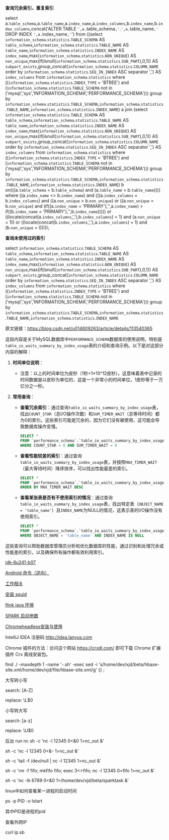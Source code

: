 **查询冗余索引、重复索引**

select a.`table_schema`,a.`table_name`,a.`index_name`,a.`index_columns`,b.`index_name`,b.`index_columns`,concat('ALTER TABLE `',a.`table_schema`,'`.`',a.`table_name`,'` DROP INDEX `',a.`index_name`,'`') from ((select `information_schema`.`statistics`.`TABLE_SCHEMA` AS `table_schema`,`information_schema`.`statistics`.`TABLE_NAME` AS `table_name`,`information_schema`.`statistics`.`INDEX_NAME` AS `index_name`,max(`information_schema`.`statistics`.`NON_UNIQUE`) AS `non_unique`,max(if(isnull(`information_schema`.`statistics`.`SUB_PART`),0,1)) AS `subpart_exists`,group_concat(`information_schema`.`statistics`.`COLUMN_NAME` order by `information_schema`.`statistics`.`SEQ_IN_INDEX` ASC separator ',') AS `index_columns` from `information_schema`.`statistics` where ((`information_schema`.`statistics`.`INDEX_TYPE` = 'BTREE') and (`information_schema`.`statistics`.`TABLE_SCHEMA` not in ('mysql','sys','INFORMATION_SCHEMA','PERFORMANCE_SCHEMA'))) group by `information_schema`.`statistics`.`TABLE_SCHEMA`,`information_schema`.`statistics`.`TABLE_NAME`,`information_schema`.`statistics`.`INDEX_NAME`) a join (select `information_schema`.`statistics`.`TABLE_SCHEMA` AS `table_schema`,`information_schema`.`statistics`.`TABLE_NAME` AS `table_name`,`information_schema`.`statistics`.`INDEX_NAME` AS `index_name`,max(`information_schema`.`statistics`.`NON_UNIQUE`) AS `non_unique`,max(if(isnull(`information_schema`.`statistics`.`SUB_PART`),0,1)) AS `subpart_exists`,group_concat(`information_schema`.`statistics`.`COLUMN_NAME` order by `information_schema`.`statistics`.`SEQ_IN_INDEX` ASC separator ',') AS `index_columns` from `information_schema`.`statistics` where ((`information_schema`.`statistics`.`INDEX_TYPE` = 'BTREE') and (`information_schema`.`statistics`.`TABLE_SCHEMA` not in ('mysql','sys','INFORMATION_SCHEMA','PERFORMANCE_SCHEMA'))) group by `information_schema`.`statistics`.`TABLE_SCHEMA`,`information_schema`.`statistics`.`TABLE_NAME`,`information_schema`.`statistics`.`INDEX_NAME`) b on(((a.`table_schema` = b.`table_schema`) and (a.`table_name` = b.`table_name`)))) where ((a.`index_name` <> b.`index_name`) and (((a.`index_columns` = b.`index_columns`) and ((a.`non_unique` > b.`non_unique`) or ((a.`non_unique` = b.`non_unique`) and (if((a.`index_name` = 'PRIMARY'),'',a.`index_name`) > if((b.`index_name` = 'PRIMARY'),'',b.`index_name`))))) or ((locate(concat(a.`index_columns`,','),b.`index_columns`) = 1) and (a.`non_unique` = 1)) or ((locate(concat(b.`index_columns`,','),a.`index_columns`) = 1) and (b.`non_unique` = 0))));


**查询未使用过的索引**

select `information_schema`.`statistics`.`TABLE_SCHEMA` AS `table_schema`,`information_schema`.`statistics`.`TABLE_NAME` AS `table_name`,`information_schema`.`statistics`.`INDEX_NAME` AS `index_name`,max(`information_schema`.`statistics`.`NON_UNIQUE`) AS `non_unique`,max(if(isnull(`information_schema`.`statistics`.`SUB_PART`),0,1)) AS `subpart_exists`,group_concat(`information_schema`.`statistics`.`COLUMN_NAME` order by `information_schema`.`statistics`.`SEQ_IN_INDEX` ASC separator ',') AS `index_columns` from `information_schema`.`statistics` where ((`information_schema`.`statistics`.`INDEX_TYPE` = 'BTREE') and (`information_schema`.`statistics`.`TABLE_SCHEMA` not in ('mysql','sys','INFORMATION_SCHEMA','PERFORMANCE_SCHEMA'))) group by `information_schema`.`statistics`.`TABLE_SCHEMA`,`information_schema`.`statistics`.`TABLE_NAME`,`information_schema`.`statistics`.`INDEX_NAME`

                        
原文链接：https://blog.csdn.net/u014609263/article/details/113540365

这段内容是关于MySQL数据库中`PERFORMANCE_SCHEMA`数据库的使用说明，特别是`table_io_waits_summary_by_index_usage`表的介绍和查询示例。以下是对这部分内容的解释：

1. **时间单位说明**：
   - 注意：以上的时间单位为皮秒（1秒=1×10^12皮秒）。这意味着表中记录的时间数据是以皮秒为单位的，这是一个非常小的时间单位，1皮秒等于一万亿分之一秒。

2. **常用查询**：
   - **查看冗余索引**：通过查询`table_io_waits_summary_by_index_usage`表，找出`COUNT_STAR`（总I/O操作次数）和`SUM_TIMER_WAIT`（总等待时间）都为0的索引。这些索引可能是冗余的，因为它们没有被使用，这可能会导致数据库操作变慢。
     ```sql
     SELECT *
     FROM `performance_schema`.`table_io_waits_summary_by_index_usage`
     WHERE COUNT_STAR = 0 AND SUM_TIMER_WAIT = 0
     ```
   - **查看性能较差的索引**：通过查询`table_io_waits_summary_by_index_usage`表，并按照`MAX_TIMER_WAIT`（最大等待时间）降序排序，可以找出性能最差的索引。
     ```sql
     SELECT *
     FROM `performance_schema`.`table_io_waits_summary_by_index_usage`
     ORDER BY MAX_TIMER_WAIT DESC
     ```
   - **查看某张表是否有不使用索引的情况**：通过查询`table_io_waits_summary_by_index_usage`表，找出特定表（`OBJECT_NAME = 'table_name'`）且`INDEX_NAME`为NULL的情况，这表示表的I/O操作没有使用索引。
     ```sql
     SELECT *
     FROM `performance_schema`.`table_io_waits_summary_by_index_usage`
     WHERE OBJECT_NAME = 'table_name' AND INDEX_NAME IS NULL
     ```

这些查询可以帮助数据库管理员分析和优化数据库的性能，通过识别和处理冗余或性能差的索引，以及确保所有操作都有效利用索引。


[jdk-8u241-b07](https://download.oracle.com/otn/java/jdk/8u241-b07/1f5b5a70bf22433b84d0e960903adac8/jdk-8u241-macosx-x64.dmg?AuthParam=1579659705_54d3719537719ce665ba90821440a709)



[Android 命令（逆向）](https://github.com/xjl219/work/wiki/android-%E5%91%BD%E4%BB%A4)

[工作相关](https://github.com/xjl219/work/wiki/%E5%B7%A5%E4%BD%9C%E7%9B%B8%E5%85%B3)

[安装 squid](https://github.com/xjl219/work/wiki/%E5%AE%89%E8%A3%85-squid)

[flink java 环境](https://github.com/xjl219/work/wiki/flink)


[SPARK 启动参数](https://github.com/xjl219/work/wiki/SPARK-%E5%90%AF%E5%8A%A8%E5%8F%82%E6%95%B0)


[Chromeheadless安装与使用](https://blog.csdn.net/aWDac/article/details/80865754)

IntelliJ IDEA 注册码
http://idea.lanyus.com

Chrome 插件的方法：访问这个网站 https://crxdl.com/ 即可下载 Chrome 扩展插件 Crx 离线安装包。




 find ./ -maxdepth 1  -name '*-*.sh'  -exec sed -i 's/home\/dev\/xjd\/beta\/hbase-site.xml/home\/dev\/xjd\/file\/hbase-site.xml/g' {} \;

大写转小写

search: [A-Z]

replace: \L$0

 

小写转大写

search: [a-z]

replace: \U$0

后台 run nc
sh -c 'nc -l 12345 0<&0 1>nc_out &'

sh -c 'nc -l 12345 0<&- 1>nc_out &'

sh -c 'tail -f /dev/null | nc -l 12345 1>nc_out &'

sh -c 'rm -f fifo; mkfifo fifo; exec 3<>fifo; nc -l 12345 0<fifo 1>nc_out &'

sh -c 'nc -lk 6789 0<&0 1>/home/dev/xjd/beta/sparktask &'


linux中如何查看某一进程的启动时间


ps -p PID -o lstart

其中PID是进程的pid

查看外网IP

curl ip.sb
